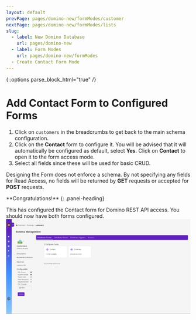 ```yaml
---
layout: default
prevPage: pages/domino-new/formModes/customer
nextPage: pages/domino-new/formModes/lists
slug:
  - label: New Domino Database
    url: pages/domino-new
  - label: Form Modes
    url: pages/domino-new/formModes
  - Create Contact Form Mode
---
```


{::options parse_block_html="true" /}

# Add Contact Form to Configured Forms

1. Click on `customers` in the breadcrumbs to get back to the main schema configuration.
2. Click on the **Contact** form to configure it. You will be advised that it will automatically be configured as default, select **Yes**. Click on **Contact** to open it to the form access mode.
3. Select all fields since these will be used for basic CRUD.

Designing the Form does not enforce a schema. By not specifying any fields for Read Access, no fields will be returned by **GET** requests or accepted for **POST** requests.<br/>

<div class="panel panel-success">
**Congratulations!**
{: .panel-heading}
<div class="panel-body">

This has configured the Contact form for Domino REST API access. You should now have both forms configured.
![Form Access Modes Configured](../images/formModes/form_modes_configured.png)
</div>
</div>
